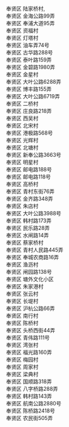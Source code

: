 奉贤区 陆家桥村,  
奉贤区 金海公路99弄  
奉贤区 奉浦大道95弄  
奉贤区 资福村  
奉贤区 灯塔村  
奉贤区 油车弄74号  
奉贤区 古华路288号  
奉贤区 泰叶路159弄  
奉贤区 金碧路1980弄  
奉贤区 金星村  
奉贤区 大叶公路6288弄    
奉贤区 博丰路155弄  
奉贤区 大叶公路6719弄  
奉贤区 二桥村  
奉贤区 庄良路218弄  
奉贤区 西吴村  
奉贤区 北宋村  
奉贤区 港极路568号  
奉贤区 光辉村  
奉贤区 北塘村  
奉贤区 新奉公路3663号  
奉贤区 明星村  
奉贤区 邮电路188号  
奉贤区 邮电路118号  
奉贤区 高桥村  
奉贤区 青村东街76弄  
奉贤区 金齐路348弄  
奉贤区 朱店村  
奉贤区 大叶公路3988号  
奉贤区 韩村路173弄  
奉贤区 民乐路28弄  
奉贤区 水闸路14弄  
奉贤区 蔡家桥村  
奉贤区 青村人民路445弄  
奉贤区 奉城农商路16弄  
奉贤区 渔沥村  
奉贤区 闸园路138号  
奉贤区 塘外文化小区  
奉贤区 朱家港村  
奉贤区 张云村  
奉贤区 长堤村  
奉贤区 沪杭公路66弄  
奉贤区 南行村  
奉贤区 陈桥村  
奉贤区 头桥西街44弄  
奉贤区 青伟路111号  
奉贤区 湾张村  
奉贤区 福光路160弄  
奉贤区 梅园村  
奉贤区 周家村  
奉贤区 梁典村  
奉贤区 国顺路318弄  
奉贤区 八字桥路288弄  
奉贤区 韩村路143弄  
奉贤区 航南公路2880号  
奉贤区 陈桥路2418号  
奉贤区 农民街505弄  
